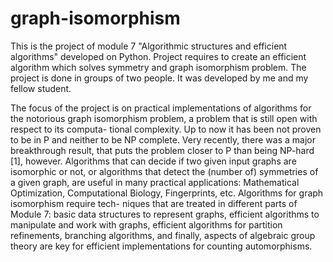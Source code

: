 # graph-isomorphism
This is the project of module 7 "Algorithmic structures and efficient algorithms" developed on Python.
Project requires to create an efficient algorithm which solves symmetry and graph isomorphism problem.
The project is done in groups of two people. It was developed by me and my fellow student.

The focus of the project is on practical implementations of algorithms for the notorious
graph isomorphism problem, a problem that is still open with respect to its computa-
tional complexity. Up to now it has been not proven to be in P and neither to be NP
complete. Very recently, there was a major breakthrough result, that puts the problem
closer to P than being NP-hard [1], however. Algorithms that can decide if two given
input graphs are isomorphic or not, or algorithms that detect the (number of) symmetries
of a given graph, are useful in many practical applications: Mathematical Optimization,
Computational Biology, Fingerprints, etc. Algorithms for graph isomorphism require tech-
niques that are treated in different parts of Module 7: basic data structures to represent
graphs, efficient algorithms to manipulate and work with graphs, efficient algorithms for
partition refinements, branching algorithms, and finally, aspects of algebraic group theory
are key for efficient implementations for counting automorphisms.
